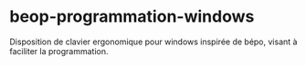 # beop-programmation-windows
Disposition de clavier ergonomique pour windows inspirée de bépo, visant à faciliter la programmation.
